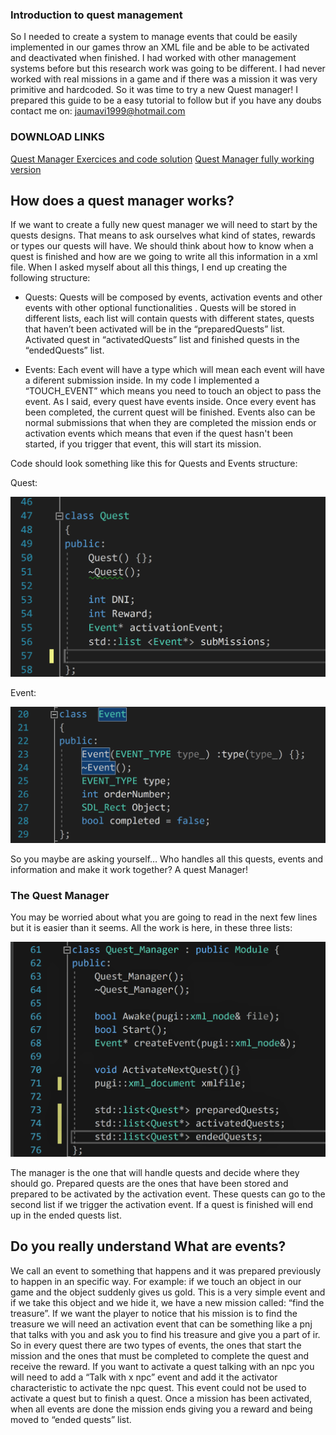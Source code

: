 ### Introduction to quest management
So I needed to create a system to manage events that could be easily implemented in our games throw an XML file and be able to be activated and deactivated when finished. I had worked with other management systems before but this research work was going to be different. I had never worked with real missions in a game and if there was a mission it was very primitive and hardcoded. So it was time to try a new Quest manager!
I prepared this guide to be a easy tutorial to follow but if you have any doubs contact me on: jaumavi1999@hotmail.com

### DOWNLOAD LINKS

[Quest Manager Exercices and code solution]()
[Quest Manager fully working version]()

## How does a quest manager works?
If we want to create a fully new quest manager we will need to start by the quests designs. That means to ask ourselves what kind of states, rewards or types our quests will have. We should think about how to know when a quest is finished and how are we going to write all this information in a xml file. When I asked myself about all this things, I end up creating the following structure:

 - Quests: Quests will be composed by events, activation events and other events with other optional functionalities . Quests will be    stored in different lists, each list will contain quests with different states, quests that haven’t been activated will be in the “preparedQuests” list. Activated quest in “activatedQuests” list and finished quests in the “endedQuests” list.

 - Events: Each event will have a type which will mean each event will have a diferent submission inside. In my code I implemented a “TOUCH_EVENT” which means you need to touch an object to pass the event. As I said, every quest have events inside. Once every event has been completed, the current quest will be finished. Events also can be normal submissions that when they are completed the mission ends or activation events which means that even if the quest hasn't been started, if you trigger that event, this will start its mission.

Code should look something like this for Quests and Events structure:

Quest:

![Quest Class](https://github.com/Jaumeavinyo/Quest-Manager/blob/master/ScreenShots/Quest.png?raw=true)

Event:

![Event Class](https://github.com/Jaumeavinyo/Quest-Manager/blob/master/ScreenShots/Event.png?raw=true)

So you maybe are asking yourself… Who handles all this quests, events and information and make it work together? 
A quest Manager!

### The Quest Manager

You may be worried about what you are going to read in the next few lines but it is easier than it seems. All the work is here, in these 
three lists:

![Quest_Manager Class](https://github.com/Jaumeavinyo/Quest-Manager/blob/master/ScreenShots/Quest_Manager.png?raw=true)

The manager is the one that will handle quests and decide where they should go. Prepared quests are the ones that have been stored and prepared to be activated by the activation event. These quests can go to the second list if we trigger the activation event. If a quest is finished will end up in the ended quests list.

## Do you really understand What are events?

We call an event to something that happens and it was prepared previously to happen in an specific way. For example: if we touch an object in our game and the object suddenly gives us gold.
This is a very simple event and if we take this object and we hide it, we have a new mission called: “find the treasure”. If we want the player to notice that his mission is to find the treasure we will need an activation event that can be something like a pnj that talks with you and ask you to find his treasure and give you a part of ir.
So in every quest there are two types of events, the ones that start the mission and the ones that must be completed to complete the quest and receive the reward. If you want to activate a quest talking with an npc you will need to add a “Talk with x npc” event and add it the activator characteristic to activate the npc quest. This event could not be used to activate a quest but to finish a quest.
Once a mission has been activated, when all events are done the mission ends giving you a reward and being moved to “ended quests” list.


















